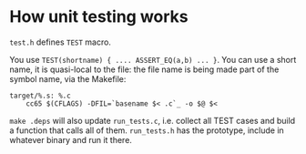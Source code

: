 # How unit testing works

`test.h` defines `TEST` macro.

You use `TEST(shortname) { .... ASSERT_EQ(a,b) ... }`. You can use a short name, it is quasi-local to the file: the file name is being made part of the symbol name, via the Makefile:

    target/%.s: %.c
        cc65 $(CFLAGS) -DFIL=`basename $< .c`_ -o $@ $<

`make .deps` will also update `run_tests.c`, i.e. collect all TEST cases
and build a function that calls all of them. `run_tests.h` has the
prototype, include in whatever binary and run it there.

